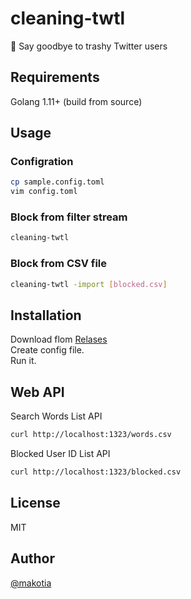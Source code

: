 # cleaning-twtl

🚫 Say goodbye to trashy Twitter users

## Requirements

Golang 1.11+ (build from source)

## Usage

### Configration

```sh
cp sample.config.toml
vim config.toml
```

### Block from filter stream

```sh
cleaning-twtl
```

### Block from CSV file

```sh
cleaning-twtl -import [blocked.csv]
```

## Installation

Download flom [Relases](https://github.com/makotia/cleaning-twtl/releases)  
Create config file.  
Run it.

## Web API

Search Words List API
```sh
curl http://localhost:1323/words.csv
```

Blocked User ID List API
```sh
curl http://localhost:1323/blocked.csv
```

## License

MIT

## Author

[@makotia](https://github.com/makotia)
